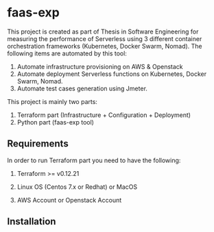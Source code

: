 # faas-exp
This project is created as part of Thesis in Software Engineering for measuring the performance of Serverless using 3 different container orchestration frameworks (Kubernetes, Docker Swarm, Nomad).
The following items are automated by this tool:

1. Automate infrastructure provisioning on AWS & Openstack
2. Automate deployment Serverless functions on Kubernetes, Docker Swarm, Nomad.
3. Automate test cases generation using Jmeter.  

This project is mainly two parts:
1. Terraform part (Infrastructure + Configuration + Deployment)
2. Python part (faas-exp tool)

## Requirements

In order to run Terraform part you need to have the following:

1. Terraform >= v0.12.21

2. Linux OS (Centos 7.x or Redhat) or MacOS

2. AWS Account or Openstack Account


## Installation

